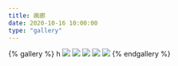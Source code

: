 ```yaml
---
title: 画廊
date: 2020-10-16 10:00:00
type: "gallery"
---
```

{% gallery %} h
![](https://w.wallhaven.cc/full/zm/wallhaven-zmprlw.jpg)
![](ttps://w.wallhaven.cc/full/4g/wallhaven-4g2jy7.jpg)
![](https://w.wallhaven.cc/full/kw/wallhaven-kwmgr1.jpg)
![](https://w.wallhaven.cc/full/83/wallhaven-83g8gk.jpg)
![](https://w.wallhaven.cc/full/nm/wallhaven-nmeor8.jpg)
{% endgallery %}